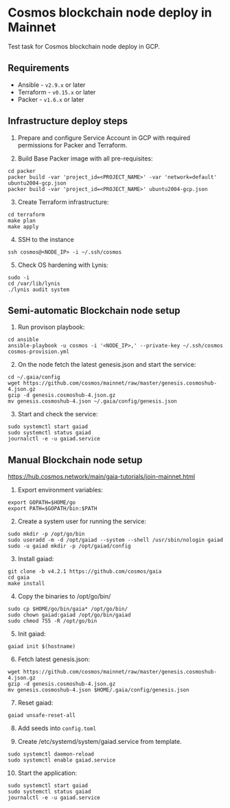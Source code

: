 # Cosmos blockchain node deploy in Mainnet

Test task for Cosmos blockchain node deploy in GCP.

## Requirements

- Ansible - `v2.9.x` or later
- Terraform - `v0.15.x` or later
- Packer - `v1.6.x` or later

## Infrastructure deploy steps

1) Prepare and configure Service Account in GCP with required permissions for Packer and Terraform.  

2) Build Base Packer image with all pre-requisites:

```shell
cd packer
packer build -var 'project_id=<PROJECT_NAME>' -var 'network=default' ubuntu2004-gcp.json
packer build -var 'project_id=<PROJECT_NAME>' ubuntu2004-gcp.json
```

3) Create Terraform infrastructure:

```shell
cd terraform
make plan
make apply
```

4) SSH to the instance

```shell
ssh cosmos@<NODE_IP> -i ~/.ssh/cosmos
```

5) Check OS hardening with Lynis:

```shell
sudo -i
cd /var/lib/lynis
./lynis audit system
```

## Semi-automatic Blockchain node setup

1) Run provison playbook:

```shell
cd ansible
ansible-playbook -u cosmos -i '<NODE_IP>,' --private-key ~/.ssh/cosmos cosmos-provision.yml
```

2) On the node fetch the latest genesis.json and start the service:

```shell
cd ~/.gaia/config
wget https://github.com/cosmos/mainnet/raw/master/genesis.cosmoshub-4.json.gz
gzip -d genesis.cosmoshub-4.json.gz
mv genesis.cosmoshub-4.json ~/.gaia/config/genesis.json
```

3) Start and check the service:

```shell
sudo systemctl start gaiad
sudo systemctl status gaiad
journalctl -e -u gaiad.service
```

## Manual Blockchain node setup

https://hub.cosmos.network/main/gaia-tutorials/join-mainnet.html

1) Export environment variables:

```shell
export GOPATH=$HOME/go
export PATH=$GOPATH/bin:$PATH
```

2) Create a system user for running the service:

```shell
sudo mkdir -p /opt/go/bin
sudo useradd -m -d /opt/gaiad --system --shell /usr/sbin/nologin gaiad
sudo -u gaiad mkdir -p /opt/gaiad/config
```

3) Install gaiad:

```shell
git clone -b v4.2.1 https://github.com/cosmos/gaia
cd gaia
make install
```

4) Copy the binaries to /opt/go/bin/

```shell
sudo cp $HOME/go/bin/gaia* /opt/go/bin/
sudo chown gaiad:gaiad /opt/go/bin/gaiad
sudo chmod 755 -R /opt/go/bin
```

5) Init gaiad:

```shell
gaiad init $(hostname)
```

6) Fetch latest genesis.json:

```shell
wget https://github.com/cosmos/mainnet/raw/master/genesis.cosmoshub-4.json.gz
gzip -d genesis.cosmoshub-4.json.gz
mv genesis.cosmoshub-4.json $HOME/.gaia/config/genesis.json
```

7) Reset gaiad:

```shell
gaiad unsafe-reset-all
```

8) Add seeds into `config.toml`

9) Create /etc/systemd/system/gaiad.service from template.

```shell
sudo systemctl daemon-reload
sudo systemctl enable gaiad.service
```

10) Start the application:

```shell
sudo systemctl start gaiad
sudo systemctl status gaiad
journalctl -e -u gaiad.service
```
